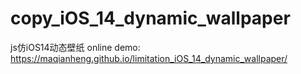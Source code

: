 # copy_iOS_14_dynamic_wallpaper
js仿iOS14动态壁纸
online demo: https://maqianheng.github.io/limitation_iOS_14_dynamic_wallpaper/
